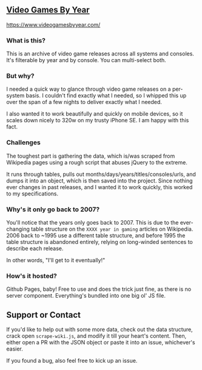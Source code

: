 ## [Video Games By Year](https://www.videogamesbyyear.com/)

https://www.videogamesbyyear.com/

### What is this?

This is an archive of video game releases across all systems and consoles. It's filterable by year and by console. You can multi-select both.

### But why?

I needed a quick way to glance through video game releases on a per-system basis. I couldn't find exactly what I needed, so I whipped this up over the span of a few nights to deliver exactly what I needed.

I also wanted it to work beautifully and quickly on mobile devices, so it scales down nicely to 320w on my trusty iPhone SE. I am happy with this fact.

### Challenges

The toughest part is gathering the data, which is/was scraped from Wikipedia pages using a rough script that abuses jQuery to the extreme.

It runs through tables, pulls out months/days/years/titles/consoles/urls, and dumps it into an object, which is then saved into the project. Since nothing ever changes in past releases, and I wanted it to work quickly, this worked to my specifications.

### Why's it only go back to 2007?

You'll notice that the years only goes back to 2007. This is due to the ever-changing table structure on the `XXXX year in gaming` articles on Wikipedia. 2006 back to ~1995 use a different table structure, and before 1995 the table structure is abandoned entirely, relying on long-winded sentences to describe each release.

In other words, "I'll get to it eventually!"

### How's it hosted?

Github Pages, baby! Free to use and does the trick just fine, as there is no server component. Everything's bundled into one big ol' JS file.

## Support or Contact

If you'd like to help out with some more data, check out the data structure, crack open `scrape-wiki.js`, and modify it till your heart's content. Then, either open a PR with the JSON object or paste it into an issue, whichever's easier.

If you found a bug, also feel free to kick up an issue.
